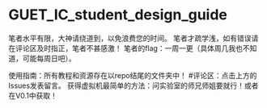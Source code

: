 # GUET_IC_student_design_guide

笔者水平有限，大神请绕道到，以免浪费您的时间。
笔者才疏学浅，如有错误请在评论区及时指正，笔者不甚感激！
笔者的flag：一周一更（具体周几我也不知道，可能每周日吧）。

使用指南：所有教程和资源存在以repo结尾的文件夹中！
#评论区：点击上方的Issues发表留言。
获得虚拟机最简单的方法：问实验室的师兄师姐要就行！或者在V0.1中获取！
